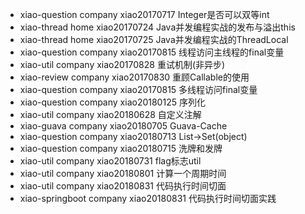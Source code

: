- xiao-question company xiao20170717 Integer是否可以双等int
- xiao-thread home xiao20170724 Java并发编程实战的发布与溢出this
- xiao-thread home xiao20170725 Java并发编程实战的ThreadLocal
- xiao-question company xiao20170815 线程访问主线程的final变量
- xiao-util company xiao20170828 重试机制(非异步)
- xiao-review company xiao20170830 重顾Callable的使用
- xiao-question company xiao20170815 多线程访问final变量
- xiao-question company xiao20180125 序列化
- xiao-util company xiao20180628 自定义注解
- xiao-guava company xiao20180705 Guava-Cache
- xiao-question company xiao20180713 List->Set(object)
- xiao-question company xiao20180715 洗牌和发牌
- xiao-util company xiao20180731 flag标志util
- xiao-util company xiao20180801 计算一个周期时间
- xiao-util company xiao20180831 代码执行时间切面
- xiao-springboot company xiao20180831 代码执行时间切面实践
